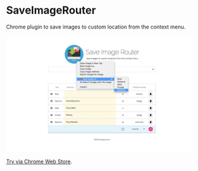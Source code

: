 # SaveImageRouter

Chrome plugin to save images to custom location from the context menu.

![screenshot](./screenshot.png?raw=true "screenshot")

[Try via Chrome Web Store](https://chrome.google.com/webstore/detail/save-image-router/pkimacjjcahflldkhofmdjlelllacbil).
 